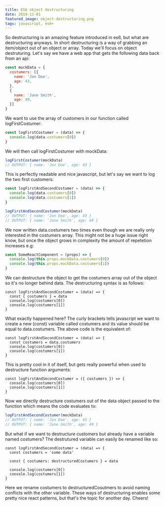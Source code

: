 ```yaml
---
title: ES6 object destructuring
date: 2019-11-01
featured_image: object-destructuring.png
tags: javascript, es6+
---
```


So destructuring is an amazing feature introduced in es6, but what are destructuring anyways. In short destructuring is a way of grabbing an item/object out of an object or array. Today we'll focus on object destruturing. Let's say we have a web app that gets the following data back from an api:

```js
const mockData = {
  costumers: [{
    name: 'Jon Doe',
    age: 43,
  },
  {
    name: 'Jane Smith',
    age: 49,
  }]
}
```

We want to use the array of customers in our function called logFirstCostumer:
```js
const logFirstCostumer = (data) => {
  console.log(data.costumers[0])
}
```

We will then call logFirstCostumer with mockData:
```js
logFirstCostumer(mockData)
// OUTPUT: { name: 'Jon Doe', age: 43 }
```

This is perfectly readable and nice javascript, but let's say we want to log the two first customers:
```js
const logFirstAndSecondCostumer = (data) => {
  console.log(data.costumers[0])
  console.log(data.costumers[1])
}

logFirstAndSecondCostumer(mockData)
// OUTPUT: { name: 'Jon Doe', age: 43 }
// OUTPUT: { name: 'Jane Smith', age: 49 }
```

We now written data.costumers two times even though we are really only interested in the costumers array. This might not be a huge issue right know, but once the object grows in complexity the amount of repetetion increases e.g:
```js
const SomeReactComponent = (props) => {
  console.log(this.props.mockData.costumers[0])
  console.log(this.props.mockData.costumers[1])
}
```

We can destructure the object to get the costumers array out of the object so it's no longer behind data. The destructuring syntax is as follows:
```js{2}
const logFirstAndSecondCostumer = (data) => {
  const { costumers } = data
  console.log(costumers[0])
  console.log(costumers[1])
}
```

What exactly happened here? The curly brackets tells javascript we want to create a new (const) variable called costumers and its value should be equal to data.costumers. The above code is the equivalent of:
```js{2}
const logFirstAndSecondCostumer = (data) => {
  const costumers = data.costumers
  console.log(costumers[0])
  console.log(costumers[1])
}
```

This is pretty cool in it of itself, but gets really powerful when used to destructure function arguments:
```js{1}
const logFirstAndSecondCostumer = ({ costumers }) => {
  console.log(costumers[0])
  console.log(costumers[1])
}
```

Now we directly destructure costumers out of the data object passed to the function which means the code evaluates to:
```js
logFirstAndSecondCostumer(mockData)
// OUTPUT: { name: 'Jon Doe', age: 43 }
// OUTPUT: { name: 'Jane Smith', age: 49 }
```

But what if we want to destructure customers but already have a variable named costumers? The destrutured variable can easily be renamed like so:
```js{4}
const logFirstAndSecondCostumer = (data) => {
  const costumers = 'some data'

  const { costumers: destructuredCostumers } = data

  console.log(costumers[0])
  console.log(costumers[1])
}
```

Here we rename costumers to destructuredCosutmers to avoid naming conflicts with the other variable. These ways of destructuring enables some pretty nice react patterns, but that's the topic for another day. Cheers!
